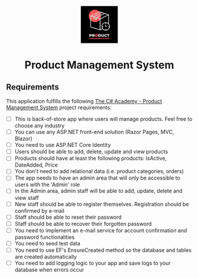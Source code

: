<div align="center">
    <img src="./_resources/product-management-system-logo.png" alt="logo" width="100px" />
    <h1>Product Management System</h1>
</div>

## Requirements

This application fulfills the following [The C# Academy - Product Management System](https://thecsharpacademy.com/project/72/product-management-system) project requirements:

- [ ] This is back-of-store app where users will manage products. Feel free to choose any industry
- [ ] You can use any ASP.NET front-end solution (Razor Pages, MVC, Blazor)
- [ ] You need to use ASP.NET Core Identity
- [ ] Users should be able to add, delete, update and view products
- [ ] Products should have at least the following products: IsActive, DateAdded, Price
- [ ] You don't need to add relational data (i.e. product categories, orders)
- [ ] The app needs to have an admin area that will only be accessible to users with the 'Admin' role
- [ ] In the Admin area, admin staff will be able to add, update, delete and view staff
- [ ] New staff should be able to register themselves. Registration should be confirmed by e-mail
- [ ] Staff should be able to reset their password
- [ ] Staff should be able to recover their forgotten password
- [ ] You need to implement an e-mail service for account confirmation and password functionalities
- [ ] You need to seed test data
- [ ] You need to use EF's EnsureCreated method so the database and tables are created automatically
- [ ] You need to add logging logic to your app and save logs to your database when errors occur

